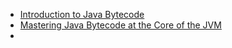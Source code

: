 

* [Introduction to Java Bytecode](https://mahmoudanouti.wordpress.com/2018/03/20/introduction-to-java-bytecode/)
* [Mastering Java Bytecode at the Core of the JVM](https://zeroturnaround.com/rebellabs/rebel-labs-report-mastering-java-bytecode-at-the-core-of-the-jvm/)
* []()

